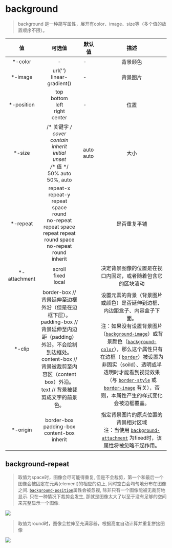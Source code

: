 # background

> background 是一种简写属性，展开有color、image、size等（多个值的放置顺序不限）。

|      值      |                            可选值                            | 默认值    |                             描述                             |
| :----------: | :----------------------------------------------------------: | --------- | :----------------------------------------------------------: |
|   *-color    |                              -                               | -         |                           背景颜色                           |
|   *-image    |                url('')<br />linear-gradient()                | -         |                           背景图片                           |
|  *-position  |       top<br />bottom<br />left<br />right<br />center       | -         |                             位置                             |
|    *-size    | /* 关键字 */<br />cover<br />contain<br />inherit<br />initial<br />unset<br />/** 值 */<br />50% auto<br />50%, auto | auto auto |                             大小                             |
|   *-repeat   | repeat-x<br />repeat-y<br />repeat<br />space<br />round<br />no-repeat<br />repeat space<br />repeat repeat<br />round space<br />no-repeat round<br />inherit |           |                         是否重复平铺                         |
| *-attachment |                 scroll<br />fixed<br />local                 |           |  决定背景图像的位置是在视口内固定，或者随着包含它的区块滚动  |
|    *-clip    | border-box // 背景延伸至边框外沿（但是在边框下层）。<br />padding-box // 背景延伸至内边距（padding）外沿。不会绘制到边框处。 <br />content-box // 背景被裁剪至内容区（content box）外沿。<br />text // 背景被裁剪成文字的前景色。 |           | 设置元素的背景（背景图片或颜色）是否延伸到边框、内边距盒子、内容盒子下面。<br />注：如果没有设置背景图片（[`background-image`](https://developer.mozilla.org/zh-CN/docs/Web/CSS/background-image)）或背景颜色（[`background-color`](https://developer.mozilla.org/zh-CN/docs/Web/CSS/background-color)），那么这个属性只有在边框（ [`border`](https://developer.mozilla.org/zh-CN/docs/Web/CSS/border)）被设置为非固实（soild）、透明或半透明时才能看到视觉效果（与 [`border-style`](https://developer.mozilla.org/zh-CN/docs/Web/CSS/border-style) 或 [`border-image`](https://developer.mozilla.org/zh-CN/docs/Web/CSS/border-image) 有关），否则，本属性产生的样式变化会被边框覆盖。 |
|   *-origin   |  border-box<br />padding-box<br />content-box<br />inherit   |           | 指定背景图片的原点位置的背景相对区域<br />注：当使用 [`background-attachment`](https://developer.mozilla.org/zh-CN/docs/Web/CSS/background-attachment) 为fixed时，该属性将被忽略不起作用。 |

## background-repeat

> 取值为space时，图像会尽可能得重复, 但是不会裁剪，第一个和最后一个图像会被固定在元素(element)的相应的边上, 同时空白会均匀地分布在图像之间. [`background-position`](https://developer.mozilla.org/zh-CN/docs/Web/CSS/background-position)属性会被忽视, 除非只有一个图像能被无裁剪地显示. 只在一种情况下裁剪会发生, 那就是图像太大了以至于没有足够的空间来完整显示一个图像.

<img src="./img/bg-repeat-space.gif" />

> 取值为round时，图像会拉伸至充满容器，根据高度自动计算并重复拼接图像

![](https://raw.githubusercontent.com/Larassa/docs-img/main/css/bg-repeat-round.gif)